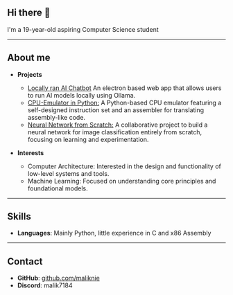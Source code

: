 ## Hi there 👋

I'm a 19-year-old aspiring Computer Science student

---

## About me
- **Projects**
  - [Locally ran AI Chatbot](https://github.com/maliknie/local-ai-desktop) An electron based web app that allows users to run AI models locally using Ollama.
  - [CPU-Emulator in Python:](https://github.com/maliknie/emulator-in-python) A Python-based CPU emulator featuring a self-designed instruction set and an assembler for translating assembly-like code.
  - [Neural Network from Scratch:](https://github.com/maliknie/NeuralNetwork-from-scratch) A collaborative project to build a neural network for image classification entirely from scratch, focusing on learning and experimentation.


- **Interests**
  - Computer Architecture: Interested in the design and functionality of low-level systems and tools.
  - Machine Learning: Focused on understanding core principles and foundational models.
 
---

## Skills
- **Languages**: Mainly Python, little experience in C and x86 Assembly

---

## Contact
- **GitHub**: [github.com/maliknie](https://github.com/maliknie)
- **Discord**: malik7184

